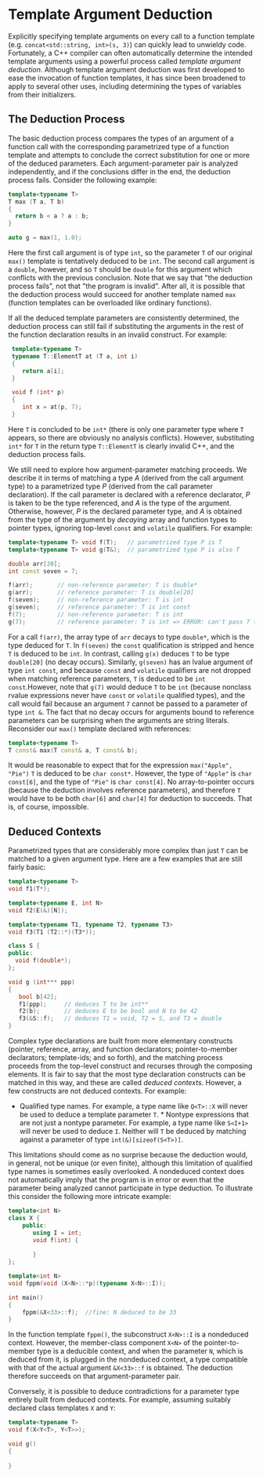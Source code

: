 # Template Argument Deduction

Explicitly specifying template arguments on every call to a function template (e.g. `concat<std::string, int>(s, 3)`) can quickly lead to unwieldy code. Fortunately, a C++ compiler can often automatically determine the intended template arguments using a powerful process called _template argument deduction_.
Although template argument deduction was first developed to ease the invocation of function templates, it has since been broadened to apply to several other uses, including determining the types of variables from their initializers.

## The Deduction Process

The basic deduction process compares the types of an argument of a function call with the corresponding parametrized type of a function template and attempts to conclude the correct substitution for one or more of the deduced parameters. Each argument-parameter pair is analyzed independently, and if the conclusions differ in the end, the deduction process fails. Consider the following example:

```cpp
template<typename T>
T max (T a, T b)
{
  return b < a ? a : b;
}

auto g = max(1, 1.0);
```
Here the first call argument is of type `int`, so the parameter `T` of our original `max()` template is tentatively deduced to be `int`. The second call argument is a `double`, however, and so `T` should be `double` for this argument which conflicts with the previous conclusion. Note that we say that "the deduction process fails", not that "the program is invalid". After all, it is possible that the deduction process would succeed for another template named `max` (function templates can be overloaded like ordinary functions).

If all the deduced template parameters are consistently determined, the deduction process can still fail if substituting the arguments in the rest of the function declaration results in an invalid construct. For example:

```cpp
 template<typename T>
 typename T::ElementT at (T a, int i)
 {
    return a[i];
 }

 void f (int* p)
 {
    int x = at(p, 7);
 }
``` 
Here `T` is concluded to be `int*` (there is only one parameter type where `T` appears, so there are obviously no analysis conflicts). However, substituting `int*` for `T` in the return type `T::ElementT` is clearly invalid C++, and the deduction process fails.

We still need to explore how argument-parameter matching proceeds. We describe it in terms of matching a type _A_ (derived from the call argument type) to a parametrized type _P_ (derived from the call parameter declaration). If the call parameter is declared with a reference declarator, _P_ is taken to be the type referenced, and _A_ is the type of the argument. Otherwise, however, _P_ is the declared parameter type, and _A_ is obtained from the type of the argument by _decaying_ array and function types to pointer types, ignoring top-level `const` and `volatile` qualifiers. For example:

```cpp
template<typename T> void f(T);   // parametrized type P is T
template<typename T> void g(T&);  // parametrized type P is also T

double arr[20];
int const seven = 7;

f(arr);       // non-reference parameter: T is double*
g(arr);       // reference parameter: T is double[20]
f(seven);     // non-reference parameter: T is int
g(seven);     // reference parameter: T is int const
f(7);         // non-reference parameter: T is int
g(7);         // reference parameter: T is int => ERROR: can't pass 7 to int&
```

For a call `f(arr)`, the array type of `arr` decays to type `double*`, which is the type deduced for `T`. In `f(seven)` the `const` qualification is stripped and hence `T` is deduced to be `int`. In contrast, calling `g(x)` deduces `T` to be type `double[20]` (no decay occurs). Similarly, `g(seven)` has an lvalue argument of type `int const`, and because `const` and `volatile` qualifiers are not dropped when matching reference parameters, `T` is deduced to be `int const`.However, note that `g(7)` would deduce `T` to be `int` (because nonclass rvalue expressions never have `const` or `volatile` qualified types), and the call would fail because an argument `7` cannot be passed to a parameter of type `int &`.
The fact that no decay occurs for arguments bound to reference parameters can be surprising when the arguments are string literals. Reconsider our `max()` template declared with references:

```cpp
template<typename T>
T const& max(T const& a, T const& b);
```

It would be reasonable to expect that for the expression `max("Apple", "Pie")` `T` is deduced to be `char const*`. However, the type of `"Apple"` is `char const[6]`, and the type of `"Pie"` is `char const[4]`. No array-to-pointer occurs (because the deduction involves reference parameters), and therefore `T` would have to be both `char[6]` and `char[4]` for deduction to succeeds. That is, of course, impossible. 

## Deduced Contexts

Parametrized types that are considerably more complex than just `T` can be matched to a given argument type. Here are a few examples that are still fairly basic:

```cpp
template<typename T>
void f1(T*);

template<typename E, int N>
void f2(E(&)[N]);

template<typename T1, typename T2, typename T3>
void f3(T1 (T2::*)(T3*));

class S {
public:
  void f(double*);
};

void g (int*** ppp)
{
   bool b[42];
   f1(ppp);     // deduces T to be int**
   f2(b);       // deduces E to be bool and N to be 42
   f3(&S::f);   // deduces T1 = void, T2 = S, and T3 = double 
}
```

Complex type declarations are built from more elementary constructs (pointer, reference, array, and function declarators; pointer-to-member declarators; template-ids; and so forth), and the matching process proceeds from the top-level construct and recurses through the composing elements. It is fair to say that the most type declaration constructs can be matched in this way, and these are called _deduced contexts_. However, a few constructs are not deduced contexts. For example:

* Qualified type names. For example, a type name like `Q<T>::X` will never be used to deduce a template parameter `T`. * Nontype expressions that are not just a nontype parameter. For example, a type name like `S<I+1>` will never be used to deduce `I`. Neither will `T` be deduced by matching against a parameter of type `int(&)[sizeof(S<T>)]`.

This limitations should come as no surprise because the deduction would, in general, not be unique (or even finite), although this limitation of qualified type names is sometimes easily overlooked. A nondeduced context does not automatically imply that the program is in error or even that the parameter being analyzed cannot participate in type deduction. To illustrate this consider the following more intricate example:

```cpp
template<int N>
class X {
    public:
       using I = int;
       void f(int) {
           
       }
};

template<int N>
void fppm(void (X<N>::*p)(typename X<N>::I));

int main()
{
    fppm(&X<33>::f);  //fine: N deduced to be 33
}
```

In the function template `fppm()`, the subconstruct `X<N>::I` is a nondeduced context. However, the member-class component `X<N>` of the pointer-to-member type is a deducible context, and when the parameter `N`, which is deduced from it, is plugged in the nondeduced context, a type compatible with that of the actual argument `&X<33>::f` is obtained. The deduction therefore succeeds on that argument-parameter pair.
  
Conversely, it is possible to deduce contradictions for a parameter type entirely built from deduced contexts. For example, assuming suitably declared class templates `X` and `Y`:

```cpp
template<typename T>
void f(X<Y<T>, Y<T>>);

void g()
{
    
}
```